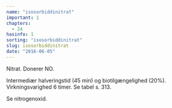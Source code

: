```yaml
---
name: "isosorbiddinitrat"
important: 1
chapters:  
  - 24
hasinfo: 1
sorting: "isosorbiddinitrat"
slug: isosorbiddinitrat
date: "2016-06-05"
---
```


Nitrat. Donerer NO. 

Intermediær halveringstid (45 min) og biotilgængelighed (20%). Virkningsvarighed 6 timer. Se tabel s. 313.

Se nitrogenoxid.
